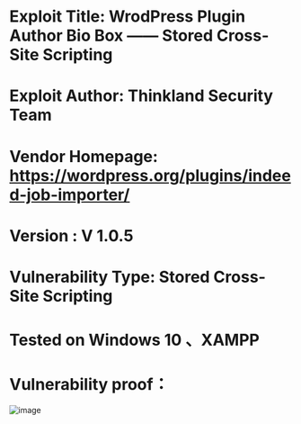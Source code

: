 # Exploit Title: WrodPress Plugin Author Bio Box —— Stored Cross-Site Scripting
# Exploit Author: Thinkland Security Team
# Vendor Homepage: https://wordpress.org/plugins/indeed-job-importer/
# Version :  V 1.0.5
# Vulnerability Type: Stored Cross-Site Scripting
# Tested on Windows 10 、XAMPP
# Vulnerability proof：  
![image]()  